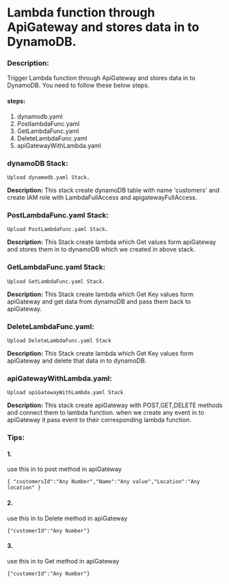 
# Lambda function through ApiGateway and stores data in to DynamoDB.

### Description:
Trigger Lambda function through ApiGateway and stores data in to DynamoDB. You need to follow these below steps.

#### steps:
1. dynamodb.yaml
2. PostlambdaFunc.yaml
3. GetLambdaFunc.yaml
4. DeleteLambdaFunc.yaml
5. apiGatewayWithLambda.yaml

### dynamoDB Stack:
~~~
Upload dynamodb.yaml Stack.
~~~

**Description:**
This stack create dynamoDB table with name 'customers' and create IAM role with LambdaFullAccess and apigatewayFullAccess.



### PostLambdaFunc.yaml Stack:
~~~
Upload PostLambdaFunc.yaml Stack.
~~~

**Description:**
This Stack create lambda which Get values form apiGateway and stores them in to dynamoDB which we created in above stack.



### GetLambdaFunc.yaml Stack:
~~~
Upload GetLambdaFunc.yaml Stack.
~~~

**Description:**
This Stack create lambda which Get Key values form apiGateway and get data from dynamoDB and pass them back to apiGateway.


### DeleteLambdaFunc.yaml:
~~~
Upload DeleteLambdaFunc.yaml Stack
~~~

**Description:**
This Stack create lambda which Get Key values form apiGateway and delete that data in to dynamoDB.


### apiGatewayWithLambda.yaml:
~~~
Upload apiGatewayWithLambda.yaml Stack
~~~

**Description:**
This stack create apiGateway with POST,GET,DELETE methods and connect them to lambda function. when we create any event in to apiGateway it pass event to their corresponding lambda function.


### Tips:
#### 1.
use this in to post method in apiGateway
~~~
{ "customersId":"Any Number","Name":"Any value","Location":"Any location" }
~~~

#### 2.
use this in to Delete method in apiGateway
~~~
{"customerId":"Any Number"}
~~~


#### 3.
use this in to Get method in apiGateway
~~~
{"customerId":"Any Number"}
~~~


